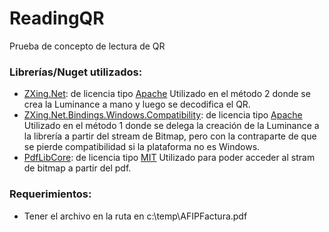 # ReadingQR
Prueba de concepto de lectura de QR

### Librerías/Nuget utilizados:

* [ZXing.Net](https://www.nuget.org/packages/ZXing.Net/#supportedframeworks-body-tab): de licencia tipo [Apache](https://licenses.nuget.org/Apache-2.0)
  Utilizado en el método 2 donde se crea la Luminance a mano y luego se decodifica el QR.
* [ZXing.Net.Bindings.Windows.Compatibility](https://www.nuget.org/packages/ZXing.Net.Bindings.Windows.Compatibility#supportedframeworks-body-tab): de licencia tipo [Apache](https://licenses.nuget.org/Apache-2.0)
  Utilizado en el método 1 donde se delega la creación de la Luminance a la librería a partir del stream de Bitmap, pero con la contraparte de que se pierde compatibilidad si la plataforma no es Windows.
* [PdfLibCore](https://www.nuget.org/packages/PdfLibCore): de licencia tipo [MIT](https://www.nuget.org/packages/PdfLibCore/2.4.0/License)
  Utilizado para poder acceder al stram de bitmap a partir del pdf.

### Requerimientos:

* Tener el archivo en la ruta en c:\temp\AFIPFactura.pdf
